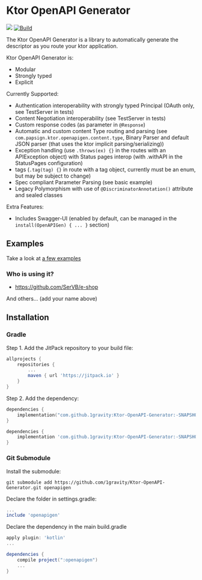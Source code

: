 # Ktor OpenAPI Generator
[![](https://jitpack.io/v/1gravity/Ktor-OpenAPI-Generator.svg)](https://jitpack.io/#1gravity/Ktor-OpenAPI-Generator)
[![Build](https://github.com/1gravity/Ktor-OpenAPI-Generator/workflows/Build/badge.svg)](https://github.com/1gravity/Ktor-OpenAPI-Generator/actions)

The Ktor OpenAPI Generator is a library to automatically generate the descriptor as you route your ktor application.

Ktor OpenAPI Generator is:
- Modular
- Strongly typed
- Explicit

Currently Supported:
- Authentication interoperability with strongly typed Principal (OAuth only, see TestServer in tests)
- Content Negotiation interoperability (see TestServer in tests)
- Custom response codes (as parameter in `@Response`)
- Automatic and custom content Type routing and parsing (see `com.papsign.ktor.openapigen.content.type`, Binary Parser and default JSON parser (that uses the ktor implicit parsing/serializing))
- Exception handling (use `.throws(ex) {}` in the routes with an APIException object) with Status pages interop (with .withAPI in the StatusPages configuration)
- tags (`.tag(tag) {}` in route with a tag object, currently must be an enum, but may be subject to change)
- Spec compliant Parameter Parsing (see basic example)
- Legacy Polymorphism with use of `@DiscriminatorAnnotation()` attribute and sealed classes

Extra Features:
- Includes Swagger-UI (enabled by default, can be managed in the `install(OpenAPIGen) { ... }` section)

## Examples

Take a look at [a few examples](https://github.com/1gravity/Ktor-OpenAPI-Generator/wiki/A-few-examples)

### Who is using it?

* <https://github.com/SerVB/e-shop>

And others... (add your name above)

## Installation

### Gradle

Step 1. Add the JitPack repository to your build file:
```groovy
allprojects {
    repositories {
        ...
        maven { url 'https://jitpack.io' }
    }
}
```
Step 2. Add the dependency:
```Kotlin
dependencies {
    implementation("com.github.1gravity:Ktor-OpenAPI-Generator:-SNAPSHOT")
}
```

```Groovy
dependencies {
    implementation 'com.github.1gravity:Ktor-OpenAPI-Generator:-SNAPSHOT'
}
```

### Git Submodule
Install the submodule:
```shell
git submodule add https://github.com/1gravity/Ktor-OpenAPI-Generator.git openapigen
```

Declare the folder in settings.gradle:
```groovy
...
include 'openapigen'
```
Declare the dependency in the main build.gradle
```groovy
apply plugin: 'kotlin'
...

dependencies {
    compile project(":openapigen")
    ...
}
```
